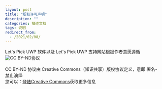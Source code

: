 ```yaml
---
layout: post
title: "版权许可声明"
description: ""
categories: 描述文档
tags: 说明
redirect_from:
  - /2021/02/08/
---
```

Let's Pick UWP 软件以及 Let's Pick UWP 支持网站根据作者意愿遵循<img alt="CC BY-ND" src="{{ site.blog.cc_license_image | relative_url }}"/>协议<br/>
<br/>
CC BY-ND 协议由 Creative Commons（知识共享）版权协议定义，意即 署名-禁止演绎
<br/>
您可以：<a href="https://creativecommons.org/licenses/" target="opentype">登陆Creative Commons</a>获取更多信息
